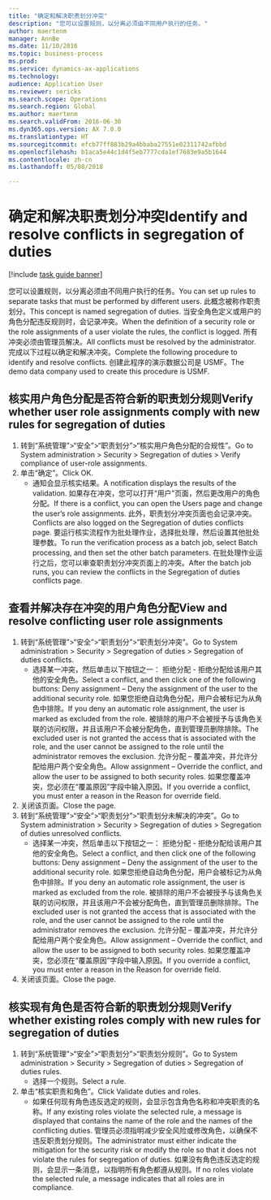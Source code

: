 ```yaml
--- 
title: "确定和解决职责划分冲突"
description: "您可以设置规则，以分离必须由不同用户执行的任务。"
author: maertenm
manager: AnnBe
ms.date: 11/10/2016
ms.topic: business-process
ms.prod: 
ms.service: dynamics-ax-applications
ms.technology: 
audience: Application User
ms.reviewer: sericks
ms.search.scope: Operations
ms.search.region: Global
ms.author: maertenm
ms.search.validFrom: 2016-06-30
ms.dyn365.ops.version: AX 7.0.0
ms.translationtype: HT
ms.sourcegitcommit: efcb77ff883b29a4bbaba27551e02311742afbbd
ms.openlocfilehash: b1aca5e44c1d4f5eb7777cda1ef7683e9a5b1644
ms.contentlocale: zh-cn
ms.lasthandoff: 05/08/2018

---
```

# <a name="identify-and-resolve-conflicts-in-segregation-of-duties"></a><span data-ttu-id="aaf78-103">确定和解决职责划分冲突</span><span class="sxs-lookup"><span data-stu-id="aaf78-103">Identify and resolve conflicts in segregation of duties</span></span>

[!include [task guide banner](../../includes/task-guide-banner.md)]

<span data-ttu-id="aaf78-104">您可以设置规则，以分离必须由不同用户执行的任务。</span><span class="sxs-lookup"><span data-stu-id="aaf78-104">You can set up rules to separate tasks that must be performed by different users.</span></span> <span data-ttu-id="aaf78-105">此概念被称作职责划分。</span><span class="sxs-lookup"><span data-stu-id="aaf78-105">This concept is named segregation of duties.</span></span> <span data-ttu-id="aaf78-106">当安全角色定义或用户的角色分配违反规则时，会记录冲突。</span><span class="sxs-lookup"><span data-stu-id="aaf78-106">When the definition of a security role or the role assignments of a user violate the rules, the conflict is logged.</span></span> <span data-ttu-id="aaf78-107">所有冲突必须由管理员解决。</span><span class="sxs-lookup"><span data-stu-id="aaf78-107">All conflicts must be resolved by the administrator.</span></span> <span data-ttu-id="aaf78-108">完成以下过程以确定和解决冲突。</span><span class="sxs-lookup"><span data-stu-id="aaf78-108">Complete the following procedure to identify and resolve conflicts.</span></span> <span data-ttu-id="aaf78-109">创建此程序的演示数据公司是 USMF。</span><span class="sxs-lookup"><span data-stu-id="aaf78-109">The demo data company used to create this procedure is USMF.</span></span>


## <a name="verify-whether-user-role-assignments-comply-with-new-rules-for-segregation-of-duties"></a><span data-ttu-id="aaf78-110">核实用户角色分配是否符合新的职责划分规则</span><span class="sxs-lookup"><span data-stu-id="aaf78-110">Verify whether user role assignments comply with new rules for segregation of duties</span></span>
1. <span data-ttu-id="aaf78-111">转到“系统管理”>“安全”>“职责划分”>“核实用户角色分配的合规性”。</span><span class="sxs-lookup"><span data-stu-id="aaf78-111">Go to System administration > Security > Segregation of duties > Verify compliance of user-role assignments.</span></span>
2. <span data-ttu-id="aaf78-112">单击“确定”。</span><span class="sxs-lookup"><span data-stu-id="aaf78-112">Click OK.</span></span>
    * <span data-ttu-id="aaf78-113">通知会显示核实结果。</span><span class="sxs-lookup"><span data-stu-id="aaf78-113">A notification displays the results of the validation.</span></span>     <span data-ttu-id="aaf78-114"> 如果存在冲突，您可以打开“用户”页面，然后更改用户的角色分配。</span><span class="sxs-lookup"><span data-stu-id="aaf78-114">If there is a conflict, you can open the Users page and change the user’s role assignments.</span></span> <span data-ttu-id="aaf78-115">此外，职责划分冲突页面也会记录冲突。</span><span class="sxs-lookup"><span data-stu-id="aaf78-115">Conflicts are also logged on the Segregation of duties conflicts page.</span></span>     <span data-ttu-id="aaf78-116">要运行核实流程作为批处理作业，选择批处理，然后设置其他批处理参数。</span><span class="sxs-lookup"><span data-stu-id="aaf78-116">To run the verification process as a batch job, select Batch processing, and then set the other batch parameters.</span></span> <span data-ttu-id="aaf78-117">在批处理作业运行之后，您可以审查职责划分冲突页面上的冲突。</span><span class="sxs-lookup"><span data-stu-id="aaf78-117">After the batch job runs, you can review the conflicts in the Segregation of duties conflicts page.</span></span>  

## <a name="view-and-resolve-conflicting-user-role-assignments"></a><span data-ttu-id="aaf78-118">查看并解决存在冲突的用户角色分配</span><span class="sxs-lookup"><span data-stu-id="aaf78-118">View and resolve conflicting user role assignments</span></span>
1. <span data-ttu-id="aaf78-119">转到“系统管理”>“安全”>“职责划分”>“职责划分冲突”。</span><span class="sxs-lookup"><span data-stu-id="aaf78-119">Go to System administration > Security > Segregation of duties > Segregation of duties conflicts.</span></span>
    * <span data-ttu-id="aaf78-120">选择某一冲突，然后单击以下按钮之一：     拒绝分配 - 拒绝分配给该用户其他的安全角色。</span><span class="sxs-lookup"><span data-stu-id="aaf78-120">Select a conflict, and then click one of the following buttons:     Deny assignment – Deny the assignment of the user to the additional security role.</span></span> <span data-ttu-id="aaf78-121">如果您拒绝自动角色分配，用户会被标记为从角色中排除。</span><span class="sxs-lookup"><span data-stu-id="aaf78-121">If you deny an automatic role assignment, the user is marked as excluded from the role.</span></span> <span data-ttu-id="aaf78-122">被排除的用户不会被授予与该角色关联的访问权限，并且该用户不会被分配角色，直到管理员删除排除。</span><span class="sxs-lookup"><span data-stu-id="aaf78-122">The excluded user is not granted the access that is associated with the role, and the user cannot be assigned to the role until the administrator removes the exclusion.</span></span>     <span data-ttu-id="aaf78-123"> 允许分配 – 覆盖冲突，并允许分配给用户两个安全角色。</span><span class="sxs-lookup"><span data-stu-id="aaf78-123">Allow assignment – Override the conflict, and allow the user to be assigned to both security roles.</span></span> <span data-ttu-id="aaf78-124">如果您覆盖冲突，您必须在“覆盖原因”字段中输入原因。</span><span class="sxs-lookup"><span data-stu-id="aaf78-124">If you override a conflict, you must enter a reason in the Reason for override field.</span></span>  
2. <span data-ttu-id="aaf78-125">关闭该页面。</span><span class="sxs-lookup"><span data-stu-id="aaf78-125">Close the page.</span></span>
3. <span data-ttu-id="aaf78-126">转到“系统管理”>“安全”>“职责划分”>“职责划分未解决的冲突”。</span><span class="sxs-lookup"><span data-stu-id="aaf78-126">Go to System administration > Security > Segregation of duties > Segregation of duties unresolved conflicts.</span></span>
    * <span data-ttu-id="aaf78-127">选择某一冲突，然后单击以下按钮之一：     拒绝分配 - 拒绝分配给该用户其他的安全角色。</span><span class="sxs-lookup"><span data-stu-id="aaf78-127">Select a conflict, and then click one of the following buttons:     Deny assignment – Deny the assignment of the user to the additional security role.</span></span> <span data-ttu-id="aaf78-128">如果您拒绝自动角色分配，用户会被标记为从角色中排除。</span><span class="sxs-lookup"><span data-stu-id="aaf78-128">If you deny an automatic role assignment, the user is marked as excluded from the role.</span></span> <span data-ttu-id="aaf78-129">被排除的用户不会被授予与该角色关联的访问权限，并且该用户不会被分配角色，直到管理员删除排除。</span><span class="sxs-lookup"><span data-stu-id="aaf78-129">The excluded user is not granted the access that is associated with the role, and the user cannot be assigned to the role until the administrator removes the exclusion.</span></span>     <span data-ttu-id="aaf78-130"> 允许分配 – 覆盖冲突，并允许分配给用户两个安全角色。</span><span class="sxs-lookup"><span data-stu-id="aaf78-130">Allow assignment – Override the conflict, and allow the user to be assigned to both security roles.</span></span> <span data-ttu-id="aaf78-131">如果您覆盖冲突，您必须在“覆盖原因”字段中输入原因。</span><span class="sxs-lookup"><span data-stu-id="aaf78-131">If you override a conflict, you must enter a reason in the Reason for override field.</span></span>    
4. <span data-ttu-id="aaf78-132">关闭该页面。</span><span class="sxs-lookup"><span data-stu-id="aaf78-132">Close the page.</span></span>

## <a name="verify-whether-existing-roles-comply-with-new-rules-for-segregation-of-duties"></a><span data-ttu-id="aaf78-133">核实现有角色是否符合新的职责划分规则</span><span class="sxs-lookup"><span data-stu-id="aaf78-133">Verify whether existing roles comply with new rules for segregation of duties</span></span>
1. <span data-ttu-id="aaf78-134">转到“系统管理”>“安全”>“职责划分”>“职责划分规则”。</span><span class="sxs-lookup"><span data-stu-id="aaf78-134">Go to System administration > Security > Segregation of duties > Segregation of duties rules.</span></span>
    * <span data-ttu-id="aaf78-135">选择一个规则。</span><span class="sxs-lookup"><span data-stu-id="aaf78-135">Select a rule.</span></span>  
2. <span data-ttu-id="aaf78-136">单击“核实职责和角色”。</span><span class="sxs-lookup"><span data-stu-id="aaf78-136">Click Validate duties and roles.</span></span>
    * <span data-ttu-id="aaf78-137">如果任何现有角色违反选定的规则，会显示包含角色名称和冲突职责的名称。</span><span class="sxs-lookup"><span data-stu-id="aaf78-137">If any existing roles violate the selected rule, a message is displayed that contains the name of the role and the names of the conflicting duties.</span></span> <span data-ttu-id="aaf78-138">管理员必须指明减少安全风险或修改角色，以确保不违反职责划分规则。</span><span class="sxs-lookup"><span data-stu-id="aaf78-138">The administrator must either indicate the mitigation for the security risk or modify the role so that it does not violate the rules for segregation of duties.</span></span>     <span data-ttu-id="aaf78-139"> 如果没有角色违反选定的规则，会显示一条消息，以指明所有角色都遵从规则。</span><span class="sxs-lookup"><span data-stu-id="aaf78-139">If no roles violate the selected rule, a message indicates that all roles are in compliance.</span></span>  


